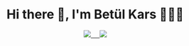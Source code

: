 <h1 align='center'> Hi there 👋, I'm Betül Kars 👩🏼‍💻 </h1>

<p align='center'>
   <a href="https://www.linkedin.com/in/bet%C3%BCl-kars-3b2651153/"><img src="https://img.shields.io/badge/linkedin-%230077B5.svg?&style=for-the-badge&logo=linkedin&logoColor=white" /</a>&nbsp;&nbsp;&nbsp;&nbsp; 
<a href="https://www.hackerrank.com/betulkars97?hr_r=1"><img src="https://img.shields.io/badge/hackerrank-00CC66.svg?&style=for-the-badge&logo=hackerrank&logoColor=white" />
</p>
